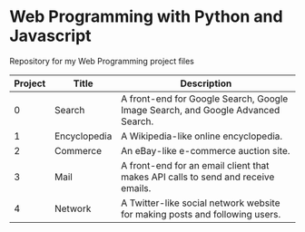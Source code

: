 # Web Programming with Python and Javascript

Repository for my Web Programming project files

| Project | Title   | Description                  |
| ------- | ------- | ---------------------------- |
| 0       | Search  | A front-end for Google Search, Google Image Search, and Google Advanced Search. |
| 1       | Encyclopedia  | A Wikipedia-like online encyclopedia. |
| 2       | Commerce  | An eBay-like e-commerce auction site.  |
| 3       | Mail  | A front-end for an email client that makes API calls to send and receive emails.  |
| 4       | Network  | A Twitter-like social network website for making posts and following users.  |
 
 
